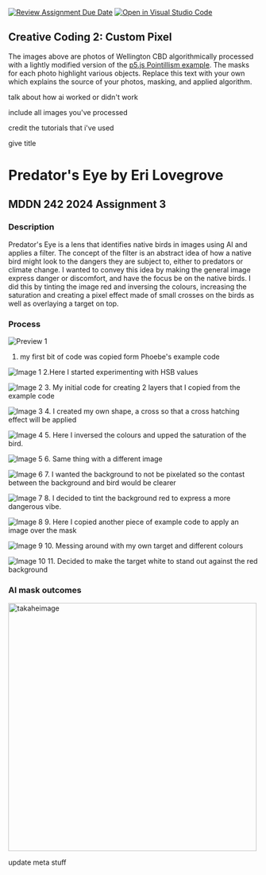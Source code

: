 [![Review Assignment Due Date](https://classroom.github.com/assets/deadline-readme-button-24ddc0f5d75046c5622901739e7c5dd533143b0c8e959d652212380cedb1ea36.svg)](https://classroom.github.com/a/ex6pWDJu)
[![Open in Visual Studio Code](https://classroom.github.com/assets/open-in-vscode-718a45dd9cf7e7f842a935f5ebbe5719a5e09af4491e668f4dbf3b35d5cca122.svg)](https://classroom.github.com/online_ide?assignment_repo_id=14994611&assignment_repo_type=AssignmentRepo)
## Creative Coding 2: Custom Pixel

The images above are photos of Wellington CBD algorithmically processed with a lightly modified version of the [p5.js Pointillism example](https://p5js.org/examples/image-pointillism.html). The masks for each photo highlight various objects. Replace this text with your own which explains the source of your photos, masking, and applied algorithm.




talk about how ai worked or didn't work

include all images you've processed

credit the tutorials that i've used 

give title 

# Predator's Eye by Eri Lovegrove
## MDDN 242 2024 Assignment 3

### Description
Predator's Eye is a lens that identifies native birds in images using AI and applies a filter. The concept of the filter is an abstract idea of how a native bird might look to the dangers they are subject to, either to predators or climate change. I wanted to convey this idea by making the general image express danger or discomfort, and have the focus be on the native birds. I did this by tinting the image red and inversing the colours, increasing the saturation and creating a pixel effect made of small crosses on the birds as well as overlaying a target on top. 

### Process
![Preview 1](preview1.jpg)
1. my first bit of code was copied form Phoebe's example code

![Image 1](preview2.jpg)
2.Here I started experimenting with HSB values

![Image 2](preview3.jpg)
 3. My initial code for creating 2 layers that I copied from the example code

![Image 3](preview4.jpg)
 4. I created my own shape, a cross so that a cross hatching effect will be applied

![Image 4](preview5.jpg)
 5. Here I inversed the colours and upped the saturation of the bird.

![Image 5](preview6.jpg)
 6. Same thing with a different image

![Image 6](preview7.jpg)
 7. I wanted the background to not be pixelated so the contast between the background and bird would be clearer

![Image 7](preview8.jpg)
 8. I decided to tint the background red to express a more dangerous vibe.

![Image 8](preview9.jpg)
 9. Here I copied another piece of example code to apply an image over the mask

![Image 9](preview10.jpg)
 10. Messing around with my own target and different colours

![Image 10](preview11.jpg)
 11. Decided to make the target white to stand out against the red background

### AI mask outcomes
<img src="input_4.png" alt="takaheimage" width="500"/>


update meta stuff